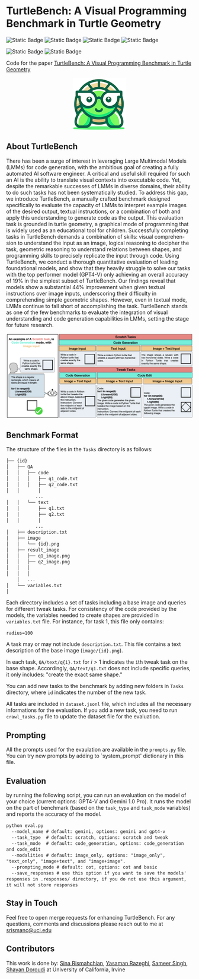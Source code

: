 # TurtleBench: A Visual Programming Benchmark in Turtle Geometry
![Static Badge](https://img.shields.io/badge/Task-MultiModal-red)
![Static Badge](https://img.shields.io/badge/Task-Image_to_Code-red)
![Static Badge](https://img.shields.io/badge/Task-Visual_Reasoning-red)
![Static Badge](https://img.shields.io/badge/Benchmark-TurtleBench-blue)

![Static Badge](https://img.shields.io/badge/Model-GPT4--V-green)
![Static Badge](https://img.shields.io/badge/Model-Gemini_1.0_pro-green)

Code for the paper [TurtleBench: A Visual Programming Benchmark in Turtle Geometry]()


<p align="center">
  <img src="figs/turtle.png" />
</p>

## About TurtleBench
There has been a surge of interest in leveraging Large Multimodal Models (LMMs) for code generation, with the ambitious goal of creating a fully automated AI software engineer. A critical and useful skill required for such an AI is the ability to translate visual contexts into executable code. Yet, despite the remarkable successes of LMMs in diverse domains, their ability to do such tasks has not been systematically studied. To address this gap, we introduce TurtleBench, a manually crafted benchmark designed specifically to evaluate the capacity of LMMs to interpret example images of the desired output, textual instructions, or a combination of both and apply this understanding to generate code as the output. This evaluation task is grounded in turtle geometry, a graphical mode of programming that is widely used as an educational tool for children. Successfully completing tasks in TurtleBench demands a combination of skills: visual comprehen- sion to understand the input as an image, logical reasoning to decipher the task, geometric reasoning to understand relations between shapes, and programming skills to precisely replicate the input through code. Using TurtleBench, we conduct a thorough quantitative evaluation of leading foundational models, and show that they heavily struggle to solve our tasks with the top performer model (GPT4-V) only achieving an overall accuracy of 19% in the simplest subset of TurtleBench. Our findings reveal that models show a substantial 44% improvement when given textual instructions over image inputs, underscoring their difficulty in comprehending simple geometric shapes. However, even in textual mode, LMMs continue to fall short of accomplishing the task. TurtleBench stands as one of the few benchmarks to evaluate the integration of visual understanding and code generation capabilities in LMMs, setting the stage for future research.


![photo](figs/intro.png)

## Benchmark Format
The structure of the files in the `Tasks` directory is as follows:
```
├── {id}
│   ├── QA
│   │   ├── code
│   │   │   ├── q1_code.txt
│   │   │   ├── q2_code.txt
│   │       │
           ...
│   │   └── text
│   │       ├── q1.txt
│   │       ├── q2.txt
│   │       │
           ...
│   ├── description.txt
│   ├── image
│   │   └── {id}.png
│   ├── result_image
│   │   ├── q1_image.png
│   │   ├── q2_image.png
│   │   │
│   │   │
    │   ...  
│   └── variables.txt
│
```
Each directory includes a set of tasks including a base image and queries for different tweak tasks. For consistency of the code provided by the models, the variables needed to create shapes are provided in `variables.txt` file. For instance, for task 1, this file only contains: 
```
radius=100
```
A task may or may not include `description.txt`. This file contains a text description of the base image (`image/{id}.png`).

In each task, `QA/text/q{i}.txt` for $i > 1$ indicates the `i`th tweak task on the base shape. Accordingly, `QA/text/q1.txt` does not include specific queries, it only includes: "create the exact same shape."

You can add new tasks to the benchmark by adding new folders in `Tasks` directory, where `id` indicates the number of the new task. 

All tasks are included in `dataset.jsonl` file, which includes all the necessary informations for the evaluation. If you add a new task, you need to run `crawl_tasks.py` file to update the dataset file for the evaluation. 

## Prompting
All the prompts used for the evaulation are available in the `prompts.py` file. You can try new prompts by adding to `system_prompt' dictionary in this file.

## Evaluation
by running the following script, you can run an evaluation on the model of your choice (current options: GPT4-V and Gemini 1.0 Pro).
It runs the model on the part of benchmark (based on the `task_type` and `task_mode` variables) and reports the accuracy of the model.

```
python eval.py 
  --model_name # default: gemini, options: gemini and gpt4-v
  --task_type  # default: scratch, options: scratch and tweak
  --task_mode  # default: code_generation, options: code_generation and code_edit
  --modalities # default: image_only, options: "image_only", "text_only", "image+text", and "image+image".
  --prompting_mode # default: cot, options: cot and basic
  --save_responses # use this option if you want to save the models' responses in .responses/ directory, if you do not use this argument, it will not store responses
```

## Stay in Touch
Feel free to open merge requests for enhancing TurtleBench.
For any questions, comments and discussions please reach out to me at [srismanc@uci.edu](mailto:srismanc@uci.edu)

## Contributors
This work is done by: [Sina Rismahchian](mailto:srismanc@uci.edu), [Yasaman Razeghi](https://yasamanrazeghi.com/), [Sameer Singh](https://sameersingh.org/), [Shayan Doroudi](https://sites.google.com/uci.edu/shayan-doroudi) at University of California, Irvine